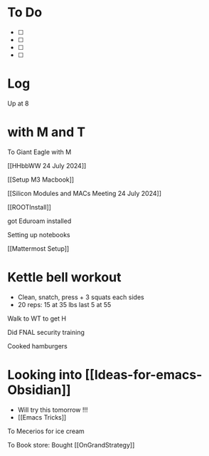

# To Do
 - [ ] 
 - [ ] 
 - [ ]  
 - [ ]  



# Log

Up at 8

# with M and T

To Giant Eagle with M

[[HHbbWW 24 July 2024]]

[[Setup M3 Macbook]]

[[Silicon Modules and MACs Meeting 24 July 2024]]

[[ROOTInstall]]

got Eduroam installed

Setting up notebooks

[[Mattermost Setup]]

# Kettle bell workout
- Clean, snatch, press + 3 squats each sides
- 20 reps: 15 at 35 lbs last 5 at 55

Walk to WT to get H

Did FNAL security training

Cooked hamburgers

# Looking into [[Ideas-for-emacs-Obsidian]]
 - Will try this tomorrow !!!
 - [[Emacs Tricks]] 

To Mecerios for ice cream

To Book store: Bought [[OnGrandStrategy]]

